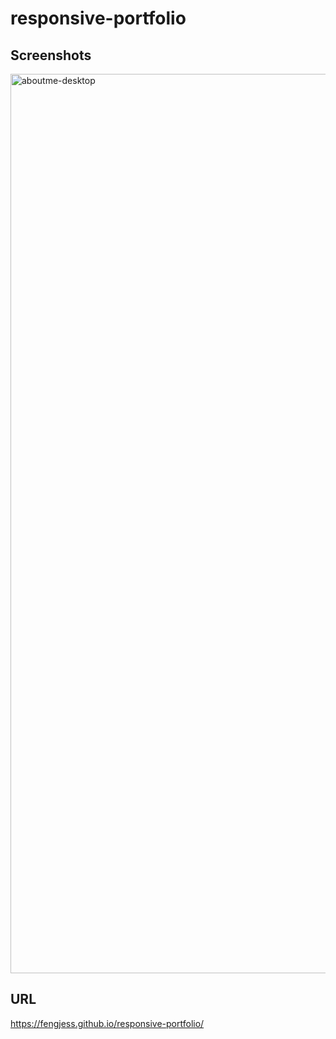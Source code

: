 # responsive-portfolio

## Screenshots

<img width="1439" alt="aboutme-desktop" src="https://user-images.githubusercontent.com/65512016/85196006-fe028e00-b28b-11ea-80cc-128c0abf3ed1.png">

## URL

https://fengjess.github.io/responsive-portfolio/
